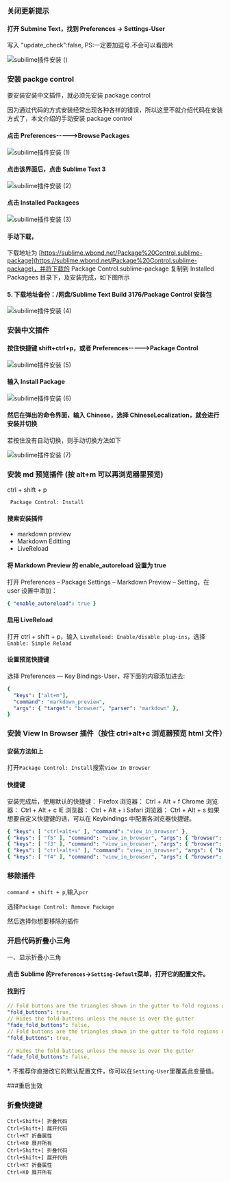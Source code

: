 

### 关闭更新提示

#### 打开 Submine Text，找到 Preferences -> Settings-User

写入 "update_check":false,
PS:一定要加逗号.不会可以看图片

![subilime插件安装 ()](https://i.loli.net/2019/08/16/LbVCe2gNSc8hMTJ.png)

### 安装 packge control

要安装安装中文插件，就必须先安装 package control

因为通过代码的方式安装经常出现各种各样的错误，所以这里不就介绍代码在安装方式了，本文介绍的手动安装 package control

#### 点击 Preferences----->Browse Packages

![subilime插件安装 (1)](https://i.loli.net/2019/08/16/3ePYc9sqfmBj6kI.png)

#### 点击该界面后，点击 Sublime Text 3

![subilime插件安装 (2)](https://i.loli.net/2019/08/16/iFpXuIPJV6YBagQ.png)

#### 点击 Installed Packagees

![subilime插件安装 (3)](https://i.loli.net/2019/08/16/zJ5dg8ejY7nUqkZ.png)

#### 手动下载，

下载地址为 [https://sublime.wbond.net/Package%20Control.sublime-package](https://sublime.wbond.net/Package%20Control.sublime-package)，并将下载的 Package Control.sublime-package 复制到 Installed Packagees 目录下，及安装完成，如下图所示

#### 5. 下载地址备份：/网盘/Sublime Text Build 3176/Package Control 安装包

![subilime插件安装 (4)](https://i.loli.net/2019/08/16/9zB5whYrSTsqkXE.png)

### 安装中文插件

#### 按住快捷键 shift+ctrl+p，或者 Preferences----->Package Control

![subilime插件安装 (5)](https://i.loli.net/2019/08/16/sP4rOckzUFJpe5G.png)

#### 输入 Install Package

![subilime插件安装 (6)](https://i.loli.net/2019/08/16/qO3pWQatmSNo4BG.png)

#### 然后在弹出的命令界面，输入 Chinese，选择 ChineseLocalization，就会进行安装并切换

若按住没有自动切换，则手动切换方法如下

![subilime插件安装 (7)](https://i.loli.net/2019/08/16/eg9l3WHUEojQznV.png)

### 安装 md 预览插件 (按 alt+m 可以再浏览器里预览)

ctrl + shift + p

```
 Package Control: Install
```

#### 搜索安装插件

- markdown preview
- Markdown Editting
- LiveReload

#### 将 Markdown Preview 的 enable_autoreload 设置为 true

打开 Preferences – Package Settings – Markdown Preview – Setting，在 user 设置中添加：

``` yaml
{ "enable_autoreload": true }
```

#### 启用 LiveReload

打开 ctrl + shift + p，输入 `LiveReload: Enable/disable plug-ins`，选择 `Enable: Simple Reload`

#### 设置预览快捷键

选择 Preferences — Key Bindings-User，将下面的内容添加进去:

``` yaml
{
  "keys": ["alt+m"],
  "command": "markdown_preview",
  "args": { "target": "browser", "parser": "markdown" },
}
```

### 安装 View In Browser 插件（按住 ctrl+alt+c 浏览器预览 html 文件）

#### 安装方法如上

打开`Package Control: Install`搜索`View In Browser`

#### 快捷键

安装完成后，使用默认的快捷键：
Firefox 浏览器： Ctrl + Alt + f
Chrome 浏览器： Ctrl + Alt + c
IE 浏览器： Ctrl + Alt + i
Safari 浏览器： Ctrl + Alt + s
如果想要自定义快捷键的话，可以在 Keybindings 中配置各浏览器快捷键。

``` yaml
{ "keys": [ "ctrl+alt+v" ], "command": "view_in_browser" },
{ "keys": [ "f5" ], "command": "view_in_browser", "args": { "browser": "firefox" } },
{ "keys": [ "f3" ], "command": "view_in_browser", "args": { "browser": "chrome" } },
{ "keys": [ "ctrl+alt+i" ], "command": "view_in_browser", "args": { "browser": "iexplore" } },
{ "keys": [ "f4" ], "command": "view_in_browser", "args": { "browser": "safari" } }
```

### 移除插件

`command + shift + p`,输入`pcr`

选择`Package Control: Remove Package`

然后选择你想要移除的插件

### 开启代码折叠小三角

一、显示折叠小三角

#### 点击 Sublime 的`Preferences`->`Setting-Default`菜单，打开它的配置文件。

#### 找到行

``` yaml
// Fold buttons are the triangles shown in the gutter to fold regions of text
"fold_buttons": true,
// Hides the fold buttons unless the mouse is over the gutter
"fade_fold_buttons": false,
// Fold buttons are the triangles shown in the gutter to fold regions of text
"fold_buttons": true,
 
// Hides the fold buttons unless the mouse is over the gutter
"fade_fold_buttons": false,

```

\*. 不推荐你直接改它的默认配置文件，你可以在`Setting-User`里覆盖此变量值。

###重启生效

### 折叠快捷键

```
Ctrl+Shift+[ 折叠代码
Ctrl+Shift+] 展开代码
Ctrl+KT 折叠属性
Ctrl+K0 展开所有
Ctrl+Shift+[ 折叠代码
Ctrl+Shift+] 展开代码
Ctrl+KT 折叠属性
Ctrl+K0 展开所有

```
